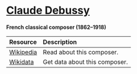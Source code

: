 # [Claude Debussy][composer]

__French classical composer (1862–1918)__

[composer]: https://musescore.com/openscore-string-quartets/sets?order=title&text=Debussy,+Claude

Resource | Description
:---|:---
[Wikipedia] | Read about this composer.
[Wikidata] | Get data about this composer.

[Wikipedia]: https://en.wikipedia.org/wiki/Claude_Debussy
[Wikidata]: https://www.wikidata.org/wiki/Q4700
